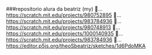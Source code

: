 ###repositorio alura da beatriz (my)
📘... https://scratch.mit.edu/projects/980752895
📘... https://scratch.mit.edu/projects/983784936
📘... https://scratch.mit.edu/projects/980748913
📘... https://scratch.mit.edu/projects/1000140935
📘... https://scratch.mit.edu/projects/983784936
📘... https://editor.p5js.org/theoSbeatriz/sketches/1d6PdoMKA
